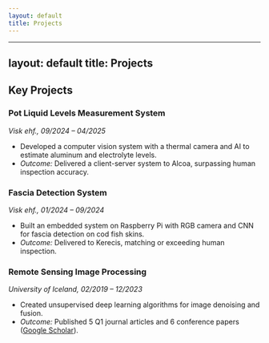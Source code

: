```yaml
---
layout: default
title: Projects
---
```

---
layout: default
title: Projects
---
## Key Projects  
### Pot Liquid Levels Measurement System  
*Visk ehf., 09/2024 – 04/2025*  
- Developed a computer vision system with a thermal camera and AI to estimate aluminum and electrolyte levels.  
- *Outcome:* Delivered a client-server system to Alcoa, surpassing human inspection accuracy.  

### Fascia Detection System  
*Visk ehf., 01/2024 – 09/2024*  
- Built an embedded system on Raspberry Pi with RGB camera and CNN for fascia detection on cod fish skins.  
- *Outcome:* Delivered to Kerecis, matching or exceeding human inspection.  

### Remote Sensing Image Processing  
*University of Iceland, 02/2019 – 12/2023*  
- Created unsupervised deep learning algorithms for image denoising and fusion.  
- *Outcome:* Published 5 Q1 journal articles and 6 conference papers ([Google Scholar](https://scholar.google.com/citations?user=IayYyNIAAAAJ&hl=vi)).